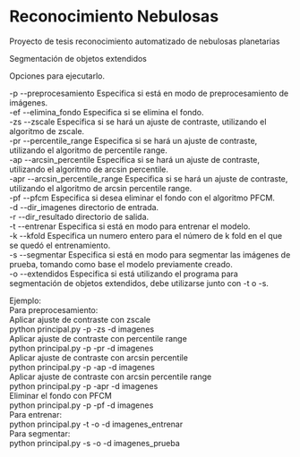 # Reconocimiento Nebulosas
Proyecto de tesis reconocimiento automatizado de nebulosas planetarias

Segmentación de objetos extendidos  <br>

Opciones para ejecutarlo.  <br>

-p --preprocesamiento Especifica si está en modo de preprocesamiento de imágenes. <br>
-ef --elimina_fondo Especifica si se elimina el fondo.  <br>
-zs --zscale Especifica si se hará un ajuste de contraste, utilizando el algoritmo de zscale.  <br>
-pr --percentile_range Especifica si se hará un ajuste de contraste, utilizando el algoritmo de percentile range.  <br>
-ap --arcsin_percentile Especifica si se hará un ajuste de contraste, utilizando el algoritmo de arcsin percentile.  <br>
-apr --arcsin_percentile_range Especifica si se hará un ajuste de contraste, utilizando el algoritmo de arcsin percentile range.  <br>
-pf --pfcm Especifica si desea eliminar el fondo con el algoritmo PFCM.  <br>
-d --dir_imagenes directorio de entrada.  <br>
-r --dir_resultado directorio de salida.  <br>
-t --entrenar Especifica si está en modo para entrenar el modelo.  <br>
-k --kfold Especifica un numero entero para el número de k fold en el que se quedó el entrenamiento.  <br>
-s --segmentar Especifica si está en modo para segmentar las imágenes de prueba, tomando como base el modelo previamente creado.  <br>
-o --extendidos Especifica si está utilizando el programa para segmentación de objetos extendidos, debe utilizarse junto con -t o -s.  <br>

Ejemplo: <br>
Para preprocesamiento: <br>
Aplicar ajuste de contraste con zscale <br>
python principal.py -p -zs -d imagenes <br>
Aplicar ajuste de contraste con percentile range <br>
python principal.py -p -pr -d imagenes <br>
Aplicar ajuste de contraste con arcsin percentile <br>
python principal.py -p -ap -d imagenes <br>
Aplicar ajuste de contraste con arcsin percentile range<br>
python principal.py -p -apr -d imagenes <br>
Eliminar el fondo con PFCM<br>
python principal.py -p -pf -d imagenes <br>
Para entrenar: <br>
python principal.py -t -o -d imagenes_entrenar <br>
Para segmentar: <br>
python principal.py -s -o -d imagenes_prueba <br>
